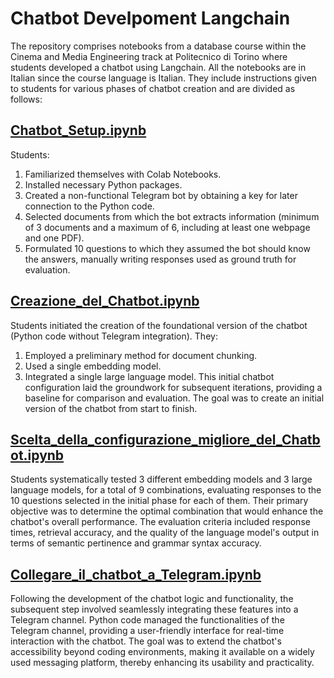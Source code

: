 # Chatbot Develpoment Langchain
The repository comprises notebooks from a database course within the Cinema and Media Engineering track at Politecnico di Torino where students developed a chatbot using Langchain. All the notebooks are in Italian since the course language is Italian. They include instructions given to students for various phases of chatbot creation and are divided as follows:

## [Chatbot_Setup.ipynb](https://colab.research.google.com/drive/1sIy6IVzW5ANHoTpWYNXlf9IXlNL3Cw-P?usp=sharing)
Students:
1. Familiarized themselves with Colab Notebooks.
2. Installed necessary Python packages.
3. Created a non-functional Telegram bot by obtaining a key for later connection to the Python code.
4. Selected documents from which the bot extracts information (minimum of 3 documents and a maximum of 6, including at least one webpage and one PDF).
5. Formulated 10 questions to which they assumed the bot should know the answers, manually writing responses used as ground truth for evaluation.

## [Creazione_del_Chatbot.ipynb](https://colab.research.google.com/drive/1X1Pj9ik5qhO1m5_P7Es2vKQ5VJYTEZCf?usp=sharing)
Students initiated the creation of the foundational version of the chatbot (Python code without Telegram integration). They:
1. Employed a preliminary method for document chunking.
2. Used a single embedding model.
3. Integrated a single large language model.
This initial chatbot configuration laid the groundwork for subsequent iterations, providing a baseline for comparison and evaluation. The goal was to create an initial version of the chatbot from start to finish.

## [Scelta_della_configurazione_migliore_del_Chatbot.ipynb](https://colab.research.google.com/drive/1vHXgeznEpwmNfGOXVl3-PeVA8X6sa5cl?usp=sharing)
Students systematically tested 3 different embedding models and 3 large language models, for a total of 9 combinations, evaluating responses to the 10 questions selected in the initial phase for each of them. Their primary objective was to determine the optimal combination that would enhance the chatbot's overall performance. The evaluation criteria included response times, retrieval accuracy, and the quality of the language model's output in terms of semantic pertinence and grammar syntax accuracy.

## [Collegare_il_chatbot_a_Telegram.ipynb](https://colab.research.google.com/drive/1QNuZ00D-LeZHOju_JVmNOB7X3gQRbPSp?usp=sharing)
Following the development of the chatbot logic and functionality, the subsequent step involved seamlessly integrating these features into a Telegram channel. Python code managed the functionalities of the Telegram channel, providing a user-friendly interface for real-time interaction with the chatbot. The goal was to extend the chatbot's accessibility beyond coding environments, making it available on a widely used messaging platform, thereby enhancing its usability and practicality.



